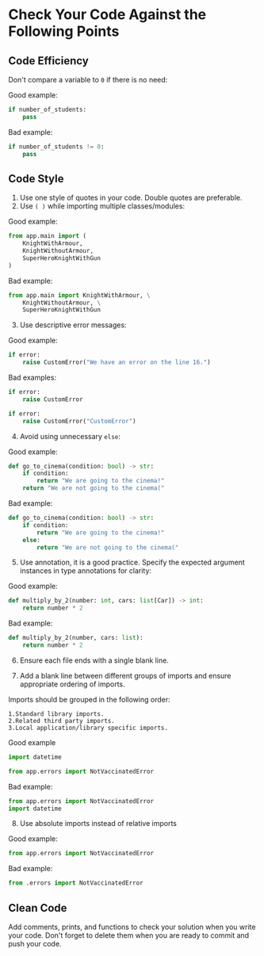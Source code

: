 # Сheck Your Code Against the Following Points

## Code Efficiency

Don't compare a variable to `0` if there is no need:


Good example:

```python
if number_of_students:
    pass
```

Bad example:

```python
if number_of_students != 0:
    pass
```

## Code Style

1. Use one style of quotes in your code. Double quotes are preferable.
2. Use `( )` while importing multiple classes/modules:

Good example:

```python
from app.main import (
    KnightWithArmour,
    KnightWithoutArmour,
    SuperHeroKnightWithGun
)
```

Bad example:

```python
from app.main import KnightWithArmour, \
    KnightWithoutArmour, \
    SuperHeroKnightWithGun
```

3. Use descriptive error messages:

Good example:

```python
if error:
    raise CustomError("We have an error on the line 16.")
```

Bad examples:

```python
if error:
    raise CustomError
```

```python
if error:
    raise CustomError("CustomError")
```

4. Avoid using unnecessary `else`:

Good example:

```python
def go_to_cinema(condition: bool) -> str:
    if condition:
        return "We are going to the cinema!"
    return "We are not going to the cinema("
```

Bad example:

```python
def go_to_cinema(condition: bool) -> str:
    if condition:
        return "We are going to the cinema!"
    else:
        return "We are not going to the cinema("
```

5. Use annotation, it is a good practice. Specify the expected argument instances in type annotations for clarity:

Good example:

```python
def multiply_by_2(number: int, cars: list[Car]) -> int:
    return number * 2
```

Bad example:

```python
def multiply_by_2(number, cars: list):
    return number * 2
```

6. Ensure each file ends with a single blank line.

7. Add a blank line between different groups of imports and ensure appropriate ordering of imports.
    
 Imports should be grouped in the following order:

    1.Standard library imports.
    2.Related third party imports.
    3.Local application/library specific imports.

 Good example

```python
import datetime

from app.errors import NotVaccinatedError
```

Bad example:

```python
from app.errors import NotVaccinatedError
import datetime
```

8. Use absolute imports instead of relative imports 
  
Good example:
```python
from app.errors import NotVaccinatedError
```

Bad example:

```python
from .errors import NotVaccinatedError
```
## Clean Code

Add comments, prints, and functions to check your solution when you write your code. 
Don't forget to delete them when you are ready to commit and push your code.
